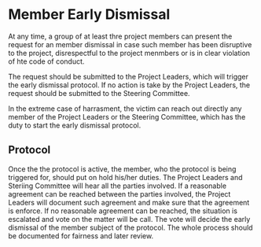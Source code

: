 # Member Early Dismissal

At any time, a group of at least thre project members can present the request for an member dismissal in case such member has been disruptive to the project, disrespectful to the project menmbers or is in clear violation of hte code of conduct.

The request should be submitted to the Project Leaders, which will trigger the early dismissal protocol. If no action is take by the Project Leaders, the request should be submitted to the Steering Committee.

In the extreme case of harrasment, the victim can reach out directly any member of the Project Leaders or the Steering Committee, which has the duty to start the early dismissal protocol.

## Protocol
Once the the protocol is active, the member, who the protocol is being triggered for, should put on hold his/her duties. The Project Leaders and Steriing Committee will hear all the parties involved. 
If a reasonable agreement can be reached between the parties involved, the Project Leaders will document such agreement and make sure that the agreement is enforce.
If no reasonable agreement can be reached, the situation is escalated and vote on the matter will be call. The vote will decide the early dismissal of the member subject of the protocol.
The whole process should be documented for fairness and later review.
